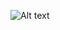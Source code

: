 ![Alt text](https://github.com/chroman/CRMultiRowSelect/raw/master/screenshot.png "Optional title")


